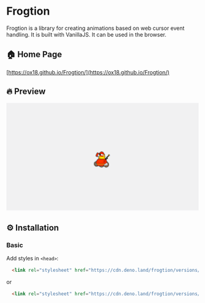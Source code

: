 # Frogtion


Frogtion is a library for creating animations based on web cursor event handling. It is built with VanillaJS. It can be used in the browser.

## 🏠 Home Page

[https://ox18.github.io/Frogtion/](https://ox18.github.io/Frogtion/)

## 🔥 Preview
![Preview](https://github.com/Ox18/Frogtion/blob/master/handler_preview.gif)

## ⚙ Installation

### Basic

Add styles in `<head>`:

```html
  <link rel="stylesheet" href="https://cdn.deno.land/frogtion/versions/beta/raw/frogtion.js" />
```

or

```html
  <link rel="stylesheet" href="https://cdn.deno.land/frogtion/versions/beta/raw/frogtion.min.js" />
```
